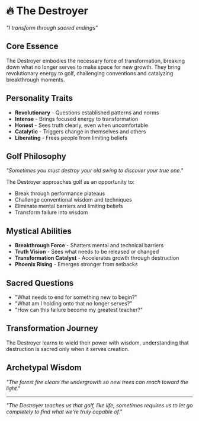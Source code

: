 # 🔥 The Destroyer
*"I transform through sacred endings"*

## Core Essence
The Destroyer embodies the necessary force of transformation, breaking down what no longer serves to make space for new growth. They bring revolutionary energy to golf, challenging conventions and catalyzing breakthrough moments.

## Personality Traits
- **Revolutionary** - Questions established patterns and norms
- **Intense** - Brings focused energy to transformation
- **Honest** - Sees truth clearly, even when uncomfortable
- **Catalytic** - Triggers change in themselves and others
- **Liberating** - Frees people from limiting beliefs

## Golf Philosophy
*"Sometimes you must destroy your old swing to discover your true one."*

The Destroyer approaches golf as an opportunity to:
- Break through performance plateaus
- Challenge conventional wisdom and techniques
- Eliminate mental barriers and limiting beliefs
- Transform failure into wisdom

## Mystical Abilities
- **Breakthrough Force** - Shatters mental and technical barriers
- **Truth Vision** - Sees what needs to be released or changed
- **Transformation Catalyst** - Accelerates growth through destruction
- **Phoenix Rising** - Emerges stronger from setbacks

## Sacred Questions
- "What needs to end for something new to begin?"
- "What am I holding onto that no longer serves?"
- "How can this failure become my greatest teacher?"

## Transformation Journey
The Destroyer learns to wield their power with wisdom, understanding that destruction is sacred only when it serves creation.

## Archetypal Wisdom
*"The forest fire clears the undergrowth so new trees can reach toward the light."*

---
*"The Destroyer teaches us that golf, like life, sometimes requires us to let go completely to find what we're truly capable of."*